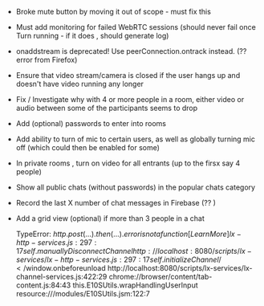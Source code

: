 - Broke mute button by moving it out of scope - must fix this
- Must add monitoring for failed WebRTC sessions (should never fail once Turn running - if it does , should generate log)
- onaddstream is deprecated! Use peerConnection.ontrack instead. (?? error from Firefox)
- Ensure that video stream/camera is closed if the user hangs up and doesn't have video running any longer
- Fix / Investigate why with 4 or more people in a room, either video or audio between some of the participants seems to drop
- Add (optional) passwords to enter into rooms
- Add ability to turn of mic to certain users, as well as globally turning mic off (which could then be enabled for some)
- In private rooms , turn on video for all entrants (up to the firsx say 4 people) 
- Show all public chats (without passwords) in the popular chats category
- Record the last X number of chat messages in Firebase (?? )
- Add a grid view (optional) if more than 3 people in a chat


    TypeError: $http.post(...).then(...).error is not a function[Learn More]  lx-http-services.js:297:17
	self.manuallyDisconnectChannel http://localhost:8080/scripts/lx-services/lx-http-services.js:297:17
	self.initializeChannel/</$window.onbeforeunload http://localhost:8080/scripts/lx-services/lx-channel-services.js:422:29
	<anonymous> chrome://browser/content/tab-content.js:84:43
	this.E10SUtils.wrapHandlingUserInput resource:///modules/E10SUtils.jsm:122:7
	<anonymous>